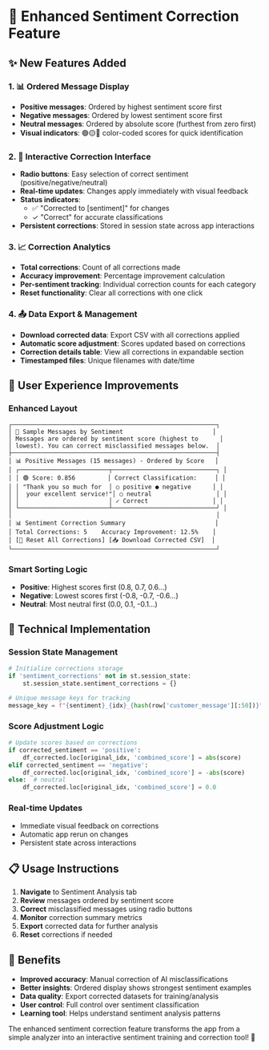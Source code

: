# 🎯 Enhanced Sentiment Correction Feature

## ✨ **New Features Added**

### **1. 📊 Ordered Message Display**
- **Positive messages**: Ordered by highest sentiment score first
- **Negative messages**: Ordered by lowest sentiment score first  
- **Neutral messages**: Ordered by absolute score (furthest from zero first)
- **Visual indicators**: 🟢🟡🔴 color-coded scores for quick identification

### **2. 🔧 Interactive Correction Interface**
- **Radio buttons**: Easy selection of correct sentiment (positive/negative/neutral)
- **Real-time updates**: Changes apply immediately with visual feedback
- **Status indicators**: 
  - ✅ "Corrected to [sentiment]" for changes
  - ✓ "Correct" for accurate classifications
- **Persistent corrections**: Stored in session state across app interactions

### **3. 📈 Correction Analytics**
- **Total corrections**: Count of all corrections made
- **Accuracy improvement**: Percentage improvement calculation
- **Per-sentiment tracking**: Individual correction counts for each category
- **Reset functionality**: Clear all corrections with one click

### **4. 📤 Data Export & Management**
- **Download corrected data**: Export CSV with all corrections applied
- **Automatic score adjustment**: Scores updated based on corrections
- **Correction details table**: View all corrections in expandable section
- **Timestamped files**: Unique filenames with date/time

## 🎨 **User Experience Improvements**

### **Enhanced Layout**
```
┌─────────────────────────────────────────────────────────┐
│ 💬 Sample Messages by Sentiment                         │
│ Messages are ordered by sentiment score (highest to      │
│ lowest). You can correct misclassified messages below.  │
├─────────────────────────────────────────────────────────┤
│ 📊 Positive Messages (15 messages) - Ordered by Score   │
│ ┌─────────────────────────┬─────────────────────────────┐ │
│ │ 🟢 Score: 0.856         │ Correct Classification:     │ │
│ │ "Thank you so much for  │ ○ positive ● negative      │ │
│ │  your excellent service!"│ ○ neutral                  │ │
│ │                         │ ✓ Correct                  │ │
│ └─────────────────────────┴─────────────────────────────┘ │
│                                                         │
│ 📊 Sentiment Correction Summary                         │
│ Total Corrections: 5    Accuracy Improvement: 12.5%    │
│ [🔄 Reset All Corrections] [📥 Download Corrected CSV]  │
└─────────────────────────────────────────────────────────┘
```

### **Smart Sorting Logic**
- **Positive**: Highest scores first (0.8, 0.7, 0.6...)
- **Negative**: Lowest scores first (-0.8, -0.7, -0.6...)  
- **Neutral**: Most neutral first (0.0, 0.1, -0.1...)

## 🔧 **Technical Implementation**

### **Session State Management**
```python
# Initialize corrections storage
if 'sentiment_corrections' not in st.session_state:
    st.session_state.sentiment_corrections = {}

# Unique message keys for tracking
message_key = f"{sentiment}_{idx}_{hash(row['customer_message'][:50])}"
```

### **Score Adjustment Logic**
```python
# Update scores based on corrections
if corrected_sentiment == 'positive':
    df_corrected.loc[original_idx, 'combined_score'] = abs(score)
elif corrected_sentiment == 'negative':
    df_corrected.loc[original_idx, 'combined_score'] = -abs(score)
else:  # neutral
    df_corrected.loc[original_idx, 'combined_score'] = 0.0
```

### **Real-time Updates**
- Immediate visual feedback on corrections
- Automatic app rerun on changes
- Persistent state across interactions

## 📋 **Usage Instructions**

1. **Navigate** to Sentiment Analysis tab
2. **Review** messages ordered by sentiment score
3. **Correct** misclassified messages using radio buttons
4. **Monitor** correction summary metrics
5. **Export** corrected data for further analysis
6. **Reset** corrections if needed

## 🎯 **Benefits**

- **Improved accuracy**: Manual correction of AI misclassifications
- **Better insights**: Ordered display shows strongest sentiment examples
- **Data quality**: Export corrected datasets for training/analysis
- **User control**: Full control over sentiment classification
- **Learning tool**: Helps understand sentiment analysis patterns

The enhanced sentiment correction feature transforms the app from a simple analyzer into an interactive sentiment training and correction tool! 🚀
